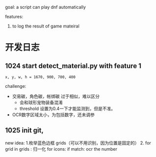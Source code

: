 goal: a script can play dnf automatically

features:
1. to log the result of game mateiral


# 开发日志

## 1024 start detect_material.py with feature 1


`x, y, w, h = 1670, 900, 700, 400`

challenge:
- 交易碳，角色碳，帐绑碳 过于相似，难以区分
    - 会和球形宠物装备混淆
    - threshold 设置为0.4一下才能监测到，但是不准。
- OCR数字区域太小，为包括数字，还未调参


## 1025 init git, 
new idea:
1.枚举蓝色边框 grids（可以不用识别，因为位置是固定的）
2. for grid in grids : 
    归一化
    for icons:
        if match:
            ocr the number
